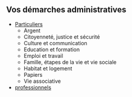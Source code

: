 ## Vos démarches administratives

* [Particuliers](data/particuliers/README.md)
  * Argent
  * Citoyenneté, justice et sécurité
  * Culture et communication
  * Education et formation
  * Emploi et travail
  * Famille, étapes de la vie et vie sociale
  * Habitat et logement
  * Papiers
  * Vie associative
* [professionnels](data/professionnels/README.md)